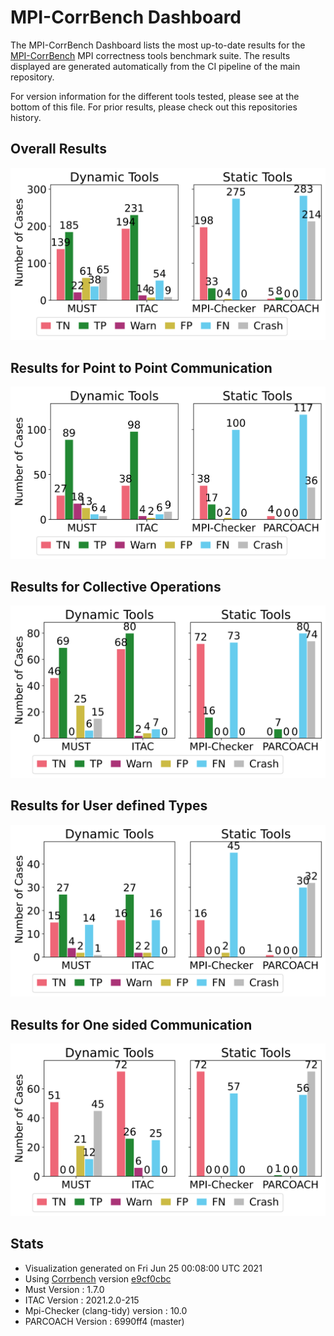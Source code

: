 # MPI-CorrBench Dashboard

The MPI-CorrBench Dashboard lists the most up-to-date results for the [MPI-CorrBench](https://github.com/tudasc/mpi-corrbench) MPI correctness tools benchmark suite.
The results displayed are generated automatically from the CI pipeline of the main repository.

For version information for the different tools tested, please see at the bottom of this file.
For prior results, please check out this repositories history.

## Overall Results
![Image Missing](images/basic_eval.svg "Overall Evaluation of the correctness Tools")

## Results for Point to Point Communication
![Image Missing](images/pt2pt_eval.svg "Evaluation for point-to-point communication")

## Results for Collective Operations
![Image Missing](images/coll_eval.svg "Evaluation for collective operations")

## Results for User defined Types
![Image Missing](images/usertypes_eval.svg "Evaluation for user defined types")

## Results for One sided Communication
![Image Missing](images/rma_eval.svg "Evaluation for one sided communication")

## Stats
* Visualization generated on Fri Jun 25 00:08:00 UTC 2021
* Using  [Corrbench](https://github.com/tudasc/mpi-corrbench "MPI-CorrBench") version [e9cf0cbc](https://github.com/tudasc/mpi-corrbench/commit/e9cf0cbc1a8d19248f898a8abe716834f368067a)
* Must Version : 1.7.0
* ITAC Version : 2021.2.0-215
* Mpi-Checker (clang-tidy) version : 10.0
* PARCOACH Version : 6990ff4 (master)
